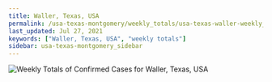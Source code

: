 ```yaml
---
title: Waller, Texas, USA
permalink: /usa-texas-montgomery/weekly_totals/usa-texas-waller-weekly_totals.html
last_updated: Jul 27, 2021
keywords: ["Waller, Texas, USA", "weekly totals"]
sidebar: usa-texas-montgomery_sidebar
---
```


![Weekly Totals of Confirmed Cases for Waller, Texas, USA](/covid_tracker/images/graphs/usa-texas-waller-weekly_totals_graph.png)
